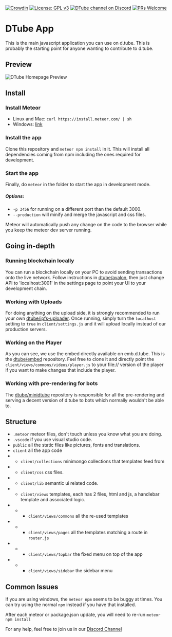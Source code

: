 [![Crowdin](https://d322cqt584bo4o.cloudfront.net/dtube/localized.svg)](https://crowdin.com/project/dtube)
[![License: GPL v3](https://img.shields.io/badge/License-GPL%20v3-blue.svg)](https://www.gnu.org/licenses/gpl-3.0)
[![DTube channel on Discord](https://img.shields.io/discord/347020217966395393.svg?logo=discord)](https://discord.gg/dtube)
[![PRs Welcome](https://img.shields.io/badge/PRs-welcome-brightgreen.svg)](http://makeapullrequest.com)

# DTube App

This is the main javascript application you can use on d.tube. This is probably the starting point for anyone wanting to contribute to d.tube.

## Preview

![DTube Homepage Preview](https://i.imgur.com/kKeS77i.png)

## Install

### Install Meteor
* Linux and Mac: `curl https://install.meteor.com/ | sh`
* Windows: [link](https://www.meteor.com/install)

### Install the app

Clone this repository and `meteor npm install` in it. This will install all dependencies coming from npm including the ones required for development.

### Start the app
Finally, do `meteor` in the folder to start the app in development mode.
##### Options:
* `-p 3456` for running on a different port than the default 3000.
* `--production` will minify and merge the javascript and css files.

Meteor will automatically push any change on the code to the browser while you keep the meteor dev server running.

## Going in-depth
### Running blockchain locally
You can run a blockchain locally on your PC to avoid sending transactions onto the live network. Follow instructions in [dtube/avalon](https://github.com/dtube/avalon), then just change API to 'localhost:3001' in the settings page to point your UI to your development chain.

### Working with Uploads

For doing anything on the upload side, it is strongly recommended to run your own [dtube/ipfs-uploader](https://github.com/dtube/ipfs-uploader). Once running, simply turn the `localhost` setting to `true` in `client/settings.js` and it will upload locally instead of our production servers.

### Working on the Player

As you can see, we use the embed directly available on emb.d.tube. This is the [dtube/embed](https://github.com/dtube/embed) repository. Feel free to clone it and directly point the `client/views/commons/videos/player.js` to your file:// version of the player if you want to make changes that include the player.

### Working with pre-rendering for bots

The [dtube/minidtube](https://github.com/dtube/minidtube) repository is responsible for all the pre-rendering and serving a decent version of d.tube to bots which normally wouldn't be able to.

## Structure

 - `.meteor` meteor files, don't touch unless you know what you are doing.
 - `.vscode` if you use visual studio code.
 - `public` all the static files like pictures, fonts and translations.
 - `client` all the app code
 - - `client/collections` minimongo collections that templates feed from
 - - `client/css` css files.
 - - `client/lib` semantic ui related code.
 - - `client/views` templates, each has 2 files, html and js, a handlebar template and associated logic.
 - - - `client/views/commons` all the re-used templates
 - - - `client/views/pages` all the templates matching a route in `router.js`
 - - - `client/views/topbar` the fixed menu on top of the app
 - - - `client/views/sidebar` the sidebar menu
 
## Common Issues

If you are using windows, the `meteor npm` seems to be buggy at times. You can try using the normal `npm` instead if you have that installed.

After each meteor or package.json update, you will need to re-run `meteor npm install`

For any help, feel free to join us in our [Discord Channel](https://discord.gg/dtube)
